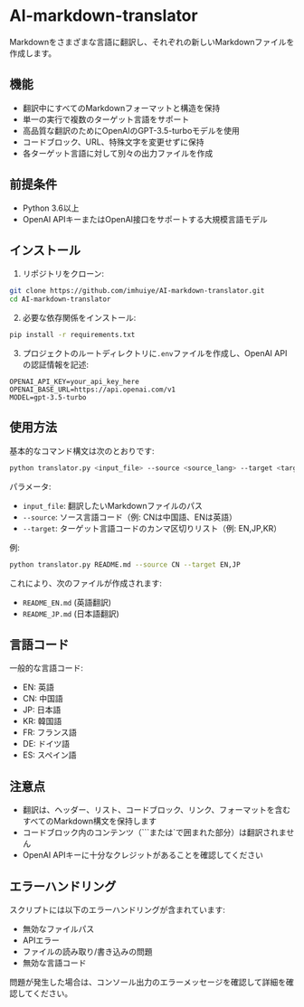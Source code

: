 # AI-markdown-translator
Markdownをさまざまな言語に翻訳し、それぞれの新しいMarkdownファイルを作成します。

## 機能
- 翻訳中にすべてのMarkdownフォーマットと構造を保持
- 単一の実行で複数のターゲット言語をサポート
- 高品質な翻訳のためにOpenAIのGPT-3.5-turboモデルを使用
- コードブロック、URL、特殊文字を変更せずに保持
- 各ターゲット言語に対して別々の出力ファイルを作成

## 前提条件
- Python 3.6以上
- OpenAI APIキーまたはOpenAI接口をサポートする大規模言語モデル

## インストール

1. リポジトリをクローン:
```bash
git clone https://github.com/imhuiye/AI-markdown-translator.git
cd AI-markdown-translator
```

2. 必要な依存関係をインストール:
```bash
pip install -r requirements.txt
```

3. プロジェクトのルートディレクトリに`.env`ファイルを作成し、OpenAI APIの認証情報を記述:
```
OPENAI_API_KEY=your_api_key_here
OPENAI_BASE_URL=https://api.openai.com/v1
MODEL=gpt-3.5-turbo
```

## 使用方法

基本的なコマンド構文は次のとおりです:
```bash
python translator.py <input_file> --source <source_lang> --target <target_langs>
```

パラメータ:
- `input_file`: 翻訳したいMarkdownファイルのパス
- `--source`: ソース言語コード（例: CNは中国語、ENは英語）
- `--target`: ターゲット言語コードのカンマ区切りリスト（例: EN,JP,KR）

例:
```bash
python translator.py README.md --source CN --target EN,JP
```

これにより、次のファイルが作成されます:
- `README_EN.md` (英語翻訳)
- `README_JP.md` (日本語翻訳)

## 言語コード
一般的な言語コード:
- EN: 英語
- CN: 中国語
- JP: 日本語
- KR: 韓国語
- FR: フランス語
- DE: ドイツ語
- ES: スペイン語

## 注意点
- 翻訳は、ヘッダー、リスト、コードブロック、リンク、フォーマットを含むすべてのMarkdown構文を保持します
- コードブロック内のコンテンツ（```または`で囲まれた部分）は翻訳されません
- OpenAI APIキーに十分なクレジットがあることを確認してください

## エラーハンドリング
スクリプトには以下のエラーハンドリングが含まれています:
- 無効なファイルパス
- APIエラー
- ファイルの読み取り/書き込みの問題
- 無効な言語コード

問題が発生した場合は、コンソール出力のエラーメッセージを確認して詳細を確認してください。